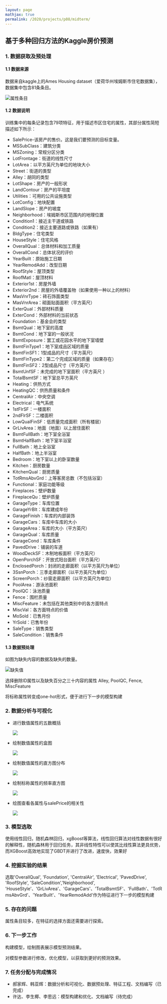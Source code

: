 ```yaml
---
layout: page
mathjax: true
permalink: /2020/projects/p08/midterm/
---
```


## 基于多种回归方法的Kaggle房价预测

### 1. 数据获取及预处理

#### 1.1 数据来源

数据来自kaggle上的Ames Housing dataset（爱荷华州埃姆斯市住宅数据集），数据集中包含81条条目。

![属性条目](images-mid/1.png)

#### 1.2 数据说明

训练集中的每条记录包含79项特征，用于描述市区住宅的属性，其部分属性简短描述如下所示：

* SalePrice-该房产的售价。这是我们要预测的目标变量。
* MSSubClass：建筑分类
* MSZoning：常规分区分类
* LotFrontage：街道的线性尺寸
* LotArea：以平方英尺为单位的地块大小
* Street：街道的类型
* Alley：胡同的类型
* LotShape：房产的一般形状
* LandContour：房产的平坦度
* Utilities：可用的公共设施类型
* LotConfig：地块配置
* LandSlope：房产的坡度
* Neighborhood：埃姆斯市区范围内的地理位置
* Condition1：接近主干道或铁路
* Condition2：接近主要道路或铁路（如果有）
* BldgType：住宅类型
* HouseStyle：住宅风格
* OverallQual：总体材料和加工质量
* OverallCond：总体状况的评价
* YearBuilt：原始施工日期
* YearRemodAdd：改型日期
* RoofStyle：屋顶类型
* RoofMatl：屋顶材料
* Exterior1st：房屋外墙
* Exterior2nd：房屋的外墙覆盖物（如果使用一种以上的材料）
* MasVnrType：砖石饰面类型
* MasVnrArea：砌面贴面面积（平方英尺）
* ExterQual：外部材料质量
* ExterCond：外部材料的当前状态
* Foundation：基金会的类型
* BsmtQual：地下室的高度
* BsmtCond：地下室的一般状况
* BsmtExposure：罢工或花园水平的地下室墙壁
* BsmtFinType1：地下室成品区域的质量
* BsmtFinSF1：1型成品的尺寸（平方英尺）
* BsmtFinType2：第二个完成区域的质量（如果存在）
* BsmtFinSF2：2型成品尺寸（平方英尺）
* BsmtUnfSF：未完成的地下室面积（平方英尺 ）
* TotalBsmtSF：地下室总平方英尺
* Heating：供热方式
* HeatingQC：供热质量和条件
* CentralAir：中央空调
* Electrical：电气系统
* 1stFlrSF：一楼面积
* 2ndFlrSF：二楼面积
* LowQualFinSF：低质量完成面积（所有楼层）
* GrLivArea：地面（地面）以上居住面积
* BsmtFullBath：地下室全浴室
* BsmtHalfBath：地下室半浴室
* FullBath：地上全浴室
* HalfBath：地上半浴室
* Bedroom：地下室以上的卧室数量
* Kitchen：厨房数量
* KitchenQual：厨房质量
* TotRmsAbvGrd：上等客房总数（不包括浴室）
* Functional：家庭功能等级
* Fireplaces：壁炉数量
* FireplaceQu：壁炉质量
* GarageType：车库位置
* GarageYrBlt：车库建成年份
* GarageFinish：车库的内部装饰
* GarageCars：车库中车库的大小
* GarageArea：车库的大小（平方英尺）
* GarageQual：车库质量
* GarageCond：车库条件
* PavedDrive：铺装的车道
* WoodDeckSF：木制地板面积（平方英尺）
* OpenPorchSF：开放式阳台面积（平方英尺）
* EnclosedPorch：封闭的走廊面积（以平方英尺为单位）
* 3SsnPorch：三季走廊面积（以平方英尺为单位）
* ScreenPorch：纱窗走廊面积（以平方英尺为单位）
* PoolArea：游泳池面积
* PoolQC：泳池质量
* Fence：围栏质量
* MiscFeature：未包括在其他类别中的各方面特点
* MiscVal：各方面特点的价值
* MoSold：已售月份
* YrSold：已售年份
* SaleType：销售类型
* SaleCondition：销售条件

#### 1.3 数据预处理

如图为缺失内容的数据及缺失的数量。

![缺失值](images-mid/2.png)

选择删除ID属性以及缺失百分之三十内容的属性 Alley, PoolQC, Fence, MiscFeature

将标称属性转变成one-hot形式，便于进行下一步的模型构建

### 2. 数据分析与可视化

* 进行数值属性的五数概括

    ![](images-mid/3.png)

* 绘制数值属性的盒图

    ![](images-mid/4.png)

* 绘制数值属性的直方图分布

    ![](images-mid/5.png)

* 绘制标称属性的频率直方图

    ![](images-mid/6.png)

* 绘图查看各属性与salePrice的相关性

    ![](images-mid/7.png)

### 3. 模型选取

使用线性回归，随机森林回归，xgBoost等算法，线性回归算法对线性数据有很好的解释性，随机森林用于回归任务，其非线性特性可以使其比线性算法更具优势，而XGBoost高效地实现了GBDT并进行了改进，速度快，效果好

### 4. 挖掘实验的结果

选取'OverallQual', 'Foundation', 'CentralAir', 'Electrical', 'PavedDrive', 'RoofStyle', 'SaleCondition','Neighborhood', 'HouseStyle'、'GrLivArea'、'GarageCars'、'TotalBsmtSF'、'FullBath'、'TotRmsAbvGrd'、'YearBuilt'、'YearRemodAdd'作为特征进行下一步的模型构建

### 5. 存在的问题

属性条目较多，在特征的选择方面还需要进行探索。

### 6. 下一步工作

构建模型，绘制图表展示模型预测结果。

对模型参数进行修改，优化模型，以获取到更好的预测效果。

### 7. 任务分配与完成情况

* 郝家辉、韩亚辉：数据分析和可视化、数据预处理、特征工程、文档编写（已完成）
* 许达、李生椰、李思远：模型构建和优化、文档编写（待完成）
